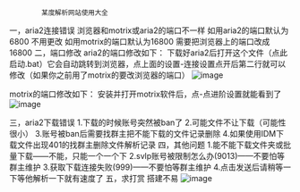             某度解析网站使用大全
一，aria2连接错误
浏览器和motrix或aria2的端口不一样
如用aria2的端口默认为6800 不用更改
如用motrix的端口默认为16800 需要把浏览器上的端口改成16800
二，端口修改
aria2的端口修改如下：
下载好aria2后打开这个文件（点此启动.bat）它会自动跳转到浏览器，点上面的设置-连接设置点开后第二行就可以修改（如果你之前用了motrix的要改浏览器的端口）
![image](https://github.com/linweikang666/PanDownload/assets/116931084/c393b2da-8368-48ab-b436-51ca7bca292e)

motrix的端口修改如下：
安装并打开motrix软件后，点-点进阶设置就能看到了
![image](https://github.com/linweikang666/PanDownload/assets/116931084/0330509c-f4a8-46fd-a2e4-104772119e24)

三，aria2下载错误
1.下载的时候账号突然被ban了
2.可能文件不让下载（可能性很小）
3.账号被ban后需要找群主把不能下载的文件记录删除
4.如果使用IDM下载文件出现401的找群主删除文件解析记录
四，其他问题
1.能不能下载文件夹或批量下载——不能，只能一个一个下
2.svlp账号被限制怎么办(9013)——不要怕等群主维护
3.获取下载连接失败(999)——不要怕等群主维护
4.点击发送后请稍等一下等他解析一下就有速度了
五，求打赏
搭建不易
![image](https://github.com/linweikang666/PanDownload/assets/116931084/1ce07428-4951-4679-8e7a-5667a190f00d)
